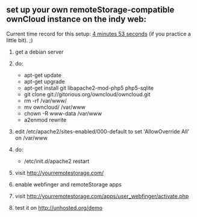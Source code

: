 set up your own remoteStorage-compatible ownCloud instance on the indy web:
-----------------

Current time record for this setup: [4 minutes 53 seconds](screencast.mpeg) (if you practice a little bit). ;)

1. get a debian server
2. do:

   * apt-get update
   * apt-get upgrade
   * apt-get install git libapache2-mod-php5 php5-sqlite
   * git clone git://gitorious.org/owncloud/owncloud.git
   * rm -rf /var/www/
   * mv owncloud/ /var/www
   * chown -R www-data /var/www
   * a2enmod rewrite

3. edit /etc/apache2/sites-enabled/000-default to set 'AllowOverride All' on /var/www
4. do:

   * /etc/init.d/apache2 restart

5. visit http://yourremotestorage.com/
6. enable webfinger and remoteStorage apps
7. visit http://yourremotestorage.com/apps/user_webfinger/activate.php
8. test it on http://unhosted.org/demo

